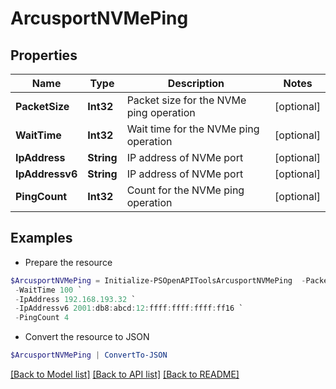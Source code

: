 # ArcusportNVMePing
## Properties

Name | Type | Description | Notes
------------ | ------------- | ------------- | -------------
**PacketSize** | **Int32** | Packet size for the NVMe ping operation | [optional] 
**WaitTime** | **Int32** | Wait time for the NVMe ping operation | [optional] 
**IpAddress** | **String** | IP address of NVMe port | [optional] 
**IpAddressv6** | **String** | IP address of NVMe port | [optional] 
**PingCount** | **Int32** | Count for the NVMe ping operation | [optional] 

## Examples

- Prepare the resource
```powershell
$ArcusportNVMePing = Initialize-PSOpenAPIToolsArcusportNVMePing  -PacketSize 4 `
 -WaitTime 100 `
 -IpAddress 192.168.193.32 `
 -IpAddressv6 2001:db8:abcd:12:ffff:ffff:ffff:ff16 `
 -PingCount 4
```

- Convert the resource to JSON
```powershell
$ArcusportNVMePing | ConvertTo-JSON
```

[[Back to Model list]](../README.md#documentation-for-models) [[Back to API list]](../README.md#documentation-for-api-endpoints) [[Back to README]](../README.md)

